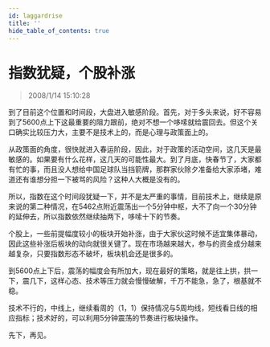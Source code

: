 ```yaml
---
id: laggardrise 
title: ''
hide_table_of_contents: true
---
```


# 指数犹疑，个股补涨

> 2008/1/14 15:10:28

<div style={{color: '#009900', fontWeight: '500', fontSize: '18px'}}>

到了目前这个位置和时间段，大盘进入敏感阶段。首先，对于多头来说，好不容易到了5600点上下这最重要的阻力跟前，绝对不想一个哆嗦就给震回去。但这个关口确实比较压力大，主要不是技术上的，而是心理与政策面上的。
 
从政策面的角度，很快就进入春运阶段，因此，对于政策的活动空间，这几天是最敏感的。如果要有什么花样，这几天的可能性最大。到了月底，快春节了，大家都有忙的事，而且没人想给中国足球队当挡箭牌，那群家伙除夕准备给大家添堵，难道还有谁想分担一下被骂的风险？这种人大概是没有的。
 
所以，指数在这个时间段犹疑一下，并不是太严重的事情，目前技术上，继续是原来说的第二种情况，在5462点附近震荡出一个5分钟中枢，大不了向一个30分钟的延伸去，所以指数依然继续抽两下，哆嗦十下的节奏。
 
个股上，一些前提幅度较小的板块开始补涨，由于大家伙这时候不适宜集体暴动，因此这些补涨后板块的动向就很关键了。现在市场越来越大，参与的资金成分越来越复杂，只要指数形态不破坏，板块机会还是很多的。
 
到5600点上下后，震荡的幅度会有所加大，现在最好的策略，就是往上拱，拱一下，震几下，这样心态、技术等压力就会慢慢破解，千万不能急，急了，根基就不稳。
 
技术不行的，中线上，继续看周的（1，1）保持情况与5周均线，短线看日线的相应指标；技术好的，可以利用5分钟震荡的节奏进行板块操作。
 
先下，再见。
</div>